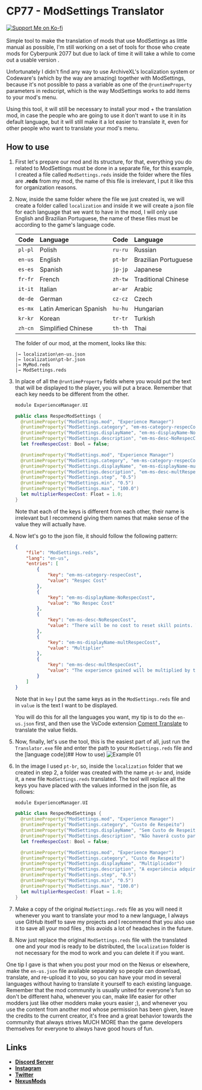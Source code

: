 # CP77 - ModSettings Translator
[![Support Me on Ko-fi](https://i.imgur.com/7Cm07AZ.png)](https://ko-fi.com/siriusbeck)
<br><br>
Simple tool to make the translation of mods that use ModSettings as little manual as possible, I'm still working on a set of tools for those who create mods for Cyberpunk 2077 but due to lack of time it will take a while to come out a usable version .

Unfortunately I didn't find any way to use ArchiveXL's localization system or Codeware's (which by the way are amazing) together with ModSettings, because it's not possible to pass a variable as one of the `@runtimeProperty` parameters in redscript, which is the way ModSettings works to add items to your mod's menu.

Using this tool, it will still be necessary to install your mod + the translation mod, in case the people who are going to use it don't want to use it in its default language, but it will still make it a lot easier to translate it, even for other people who want to translate your mod's menu.

## How to use
1. First let's prepare our mod and its structure, for that, everything you do related to ModSettings must be done in a separate file, for this example, I created a file called `ModSettings.reds` inside the folder where the files are **.reds** from my mod, the name of this file is irrelevant, I put it like this for organization reasons.

2. Now, inside the same folder where the file we just created is, we will create a folder called `localization` and inside it we will create a json file for each language that we want to have in the mod, I will only use English and Brazilian Portuguese, the name of these files must be according to the game's language code.
   
   | Code    | Language               | Code    | Language             |
   |:------- |:---------------------- |:------- |:-------------------- |
   | `pl-pl` | Polish                 | `ru-ru` | Russian              |
   | `en-us` | English                | `pt-br` | Brazilian Portuguese |
   | `es-es` | Spanish                | `jp-jp` | Japanese             |
   | `fr-fr` | French                 | `zh-tw` | Traditional Chinese  |
   | `it-it` | Italian                | `ar-ar` | Arabic               |
   | `de-de` | German                 | `cz-cz` | Czech                |
   | `es-mx` | Latin American Spanish | `hu-hu` | Hungarian            |
   | `kr-kr` | Korean                 | `tr-tr` | Turkish              |
   | `zh-cn` | Simplified Chinese     | `th-th` | Thai                 |
   
   The folder of our mod, at the moment, looks like this:
   ```
   |→ localization\en-us.json
   |→ localization\pt-br.json
   |→ MyMod.reds
   |→ ModSettings.reds
   ```

3. In place of all the `@runtimeProperty` fields where you would put the text that will be displayed to the player, you will put a brace. Remember that each key needs to be different from the other.
   ```swift
   module ExperienceManager.UI
   
   public class RespecModSettings {
     @runtimeProperty("ModSettings.mod", "Experience Manager")
     @runtimeProperty("ModSettings.category", "em-ms-category-respecCost")
     @runtimeProperty("ModSettings.displayName", "em-ms-displayName-NoRespecCost")
     @runtimeProperty("ModSettings.description", "em-ms-desc-NoRespecCost")
     let freeRespecCost: Bool = false;
   
     @runtimeProperty("ModSettings.mod", "Experience Manager")
     @runtimeProperty("ModSettings.category", "em-ms-category-respecCost")
     @runtimeProperty("ModSettings.displayName", "em-ms-displayName-multRespecCost")
     @runtimeProperty("ModSettings.description", "em-ms-desc-multRespecCost")
     @runtimeProperty("ModSettings.step", "0.5")
     @runtimeProperty("ModSettings.min", "0.5")
     @runtimeProperty("ModSettings.max", "100.0")
     let multiplierRespecCost: Float = 1.0;
   }
   ```
   
   Note that each of the keys is different from each other, their name is irrelevant but I recommend giving them names that make sense of the value they will actually have.

4. Now let's go to the json file, it should follow the following pattern:
   ```json
   {
       "file": "ModSettings.reds",
       "lang": "en-us",
       "entries": [
           {
               "key": "em-ms-category-respecCost",
               "value": "Respec Cost"
           },
           {
               "key": "em-ms-displayName-NoRespecCost",
               "value": "No Respec Cost"
           },
           {
               "key": "em-ms-desc-NoRespecCost",
               "value": "There will be no cost to reset skill points. The value in the multiplier below will be ignored."
           },
           {
               "key": "em-ms-displayName-multRespecCost",
               "value": "Multiplier"
           },
           {
               "key": "em-ms-desc-multRespecCost",
               "value": "The experience gained will be multiplied by the value of this field."
           }
       ]
   }
   ```
   
   Note that in `key` I put the same keys as in the `ModSettings.reds` file and in `value` is the text I want to be displayed.
   
   You will do this for all the languages ​​you want, my tip is to do the `en-us.json` first, and then use the VsCode extension [Coment Translate](https://marketplace.visualstudio.com/items?itemName=intellsmi.comment-translate) to translate the value fields.

5. Now, finally, let's use the tool, this is the easiest part of all, just run the `Translator.exe` file and enter the path to your `ModSettings.reds` file and the [language code](## How to use)
   ![Example 01](https://raw.githubusercontent.com/pySiriusDev/CP77-ModSettings-Translator/main/docs/print_01.png)

6. In the image I used `pt-br`, so, inside the `localization` folder that we created in step 2, a folder was created with the name `pt-br` and, inside it, a new file `ModSettings.reds` translated. The tool will replace all the keys you have placed with the values ​​informed in the json file, as follows:
   
   ```swift
   module ExperienceManager.UI

   public class RespecModSettings {
     @runtimeProperty("ModSettings.mod", "Experience Manager")
     @runtimeProperty("ModSettings.category", "Custo de Respeito")
     @runtimeProperty("ModSettings.displayName", "Sem Custo de Respeito")
     @runtimeProperty("ModSettings.description", "Não haverá custo para redefinir os pontos de habilidade. O valor no multiplicador abaixo será ignorado.")
     let freeRespecCost: Bool = false;

     @runtimeProperty("ModSettings.mod", "Experience Manager")
     @runtimeProperty("ModSettings.category", "Custo de Respeito")
     @runtimeProperty("ModSettings.displayName", "Multiplicador")
     @runtimeProperty("ModSettings.description", "A experiência adquirida será multiplicada pelo valor deste campo.")
     @runtimeProperty("ModSettings.step", "0.5")
     @runtimeProperty("ModSettings.min", "0.5")
     @runtimeProperty("ModSettings.max", "100.0")
     let multiplierRespecCost: Float = 1.0;
   }

   ```
7. Make a copy of the original `ModSettings.reds` file as you will need it whenever you want to translate your mod to a new language, I always use GitHub itself to save my projects and I recommend that you also use it to save all your mod files , this avoids a lot of headaches in the future.

8. Now just replace the original `ModSettings.reds` file with the translated one and your mod is ready to be distributed, the `localization` folder is not necessary for the mod to work and you can delete it if you want.


One tip I gave is that when you post your mod on the Nexus or elsewhere, make the `en-us.json` file available separately so people can download, translate, and re-upload it to you, so you can have your mod in several languages ​​without having to translate it yourself to each existing language. Remember that the mod community is usually united for everyone's fun so don't be different haha, whenever you can, make life easier for other modders just like other modders make yours easier ;), and whenever you use the content from another mod whose permission has been given, leave the credits to the current creator, it's free and a great behavior towards the community that always strives MUCH MORE than the game developers themselves for everyone to always have good hours of fun.

## Links
- **[Discord Server](https://discord.gg/pVKQ7vzmKE)**
- **[Instagram](https://instagram.com)**
- **[Twitter](https://twitter.com/_katiorro)**
- **[NexusMods](https://www.nexusmods.com/users/73453593)**
